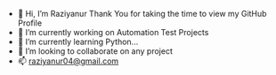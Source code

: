 - 👋 Hi, I’m Raziyanur Thank You for taking the time to view my GitHub Profile 
- 👀 I’m currently working on Automation Test Projects 
- 🌱 I’m currently learning Python...
- 💞️ I’m looking to collaborate on any project
- 📫 raziyanur04@gmail.com


              

<!---
raziyanur/raziyanur is a ✨ special ✨ repository because its `README.md` (this file) appears on your GitHub profile.
You can click the Preview link to take a look at your changes.
--->
